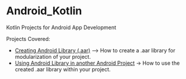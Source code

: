 # Android_Kotlin
Kotlin Projects for Android App Development

Projects Covered:
- [Creating Android Library (.aar)](https://github.com/pranmar93/Android_Kotlin/tree/master/KotlinLibrary) --> How to create a .aar library for modularization of your project.
- [Using Android Library in another Android Project](https://github.com/pranmar93/Android_Kotlin/tree/master/UseKotlinLibrary)  -> How to use the created .aar library within your project.
